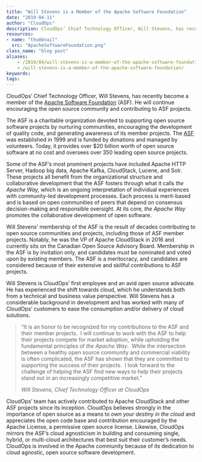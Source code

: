 ```yaml
---
title: "Will Stevens is a Member of the Apache Software Foundation"
date: "2019-04-11"
author: "CloudOps"
description: CloudOps’ Chief Technology Officer, Will Stevens, has recently become a member of the Apache Software Foundation (ASF).
resources:
- name: "thumbnail"
  src: "ApacheSoftwareFoundation.png"
class_name: "blog post"
aliases:
    - /2019/04/will-stevens-is-a-member-of-the-apache-software-foundation/
    - /will-stevens-is-a-member-of-the-apache-software-foundation/
keywords:
tags:
---
```


<p>CloudOps’ Chief Technology Officer, Will Stevens, has recently become a member of the <a href="https://www.apache.org/">Apache Software Foundation</a> (ASF). He will continue encouraging the open source community and contributing to ASF projects.</p><p>The ASF is a charitable organization devoted to supporting open source software projects by nurturing communities, encouraging the development of quality code, and generating awareness of its member projects. The <a href="https://www.eweek.com/development/the-apache-software-foundation-continues-to-grow-open-source-software">ASF</a> was established in 1999 and is funded by donations and managed by volunteers. Today, it provides over $20 billion worth of open source software at no cost and oversees over 350 leading open source projects.</p><p>Some of the ASF’s most prominent projects have included Apache HTTP Server, Hadoop big data, Apache Kafka, CloudStack, Lucene, and Solr. These projects all benefit from the organizational structure and collaborative development that the ASF fosters through what it calls <em>the Apache Way, </em>which is an ongoing interpretation of individual experiences with community-led development processes. Each process is merit-based and is based on open communities of peers that depend on consensus decision-making and responsible oversight. At its core, <em>the Apache Way </em>promotes the collaborative development of open software.</p><p>Will Stevens’ membership of the ASF is the result of decades contributing to open source communities and projects, including those of ASF member projects. Notably, he was the VP of Apache CloudStack in 2016 and currently sits on the Canadian Open Source Advisory Board. Membership in the ASF is by invitation only, and candidates must be nominated and voted upon by existing members. The ASF is a meritocracy, and candidates are considered because of their extensive and skillful contributions to ASF projects.</p><p>Will Stevens is CloudOps’ first employee and an avid open source advocate. He has experienced the shift towards cloud, which he understands both from a technical and business value perspective. Will Stevens has a considerable background in development and has worked with many of CloudOps’ customers to ease the consumption and/or delivery of cloud solutions.</p><blockquote class="wp-block-quote"><p>“It is an honor to be recognized for my contributions to the ASF and their member projects. &nbsp;I will continue to work with the ASF to help their projects compete for market adoption, while upholding the fundamental principles of <em>the Apache Way</em>. &nbsp;While the intersection between a healthy open source community and commercial viability is often complicated, the ASF has shown that they are committed to supporting the success of their projects. &nbsp;I look forward to the challenge of helping the ASF find new ways to help their projects stand out in an increasingly competitive market.”</p><p><cite>Will Stevens, Chief Technology Officer at CloudOps</cite></p></blockquote><p>CloudOps’ team has actively contributed to Apache CloudStack and other ASF projects since its inception. CloudOps believes strongly in the importance of open source as a means to <em>own your destiny in the cloud </em>and appreciates the open code base and contribution encouraged by the Apache License, a permissive open source license. Likewise, CloudOps mirrors the ASF’s cloud agnosticism in building and consuming single, hybrid, or multi-cloud architectures that best suit their customer’s needs. CloudOps is involved in the Apache community because of its dedication to cloud agnostic, open source software development.</p>
